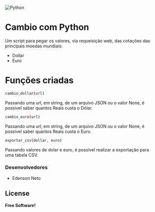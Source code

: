 ![Python](https://www.python.org/static/community_logos/python-logo-generic.svg)

# Cambio com Python
Um script para pegar os valores, via requeisição web, das cotações das principais moedas mundiais:
  - Dollar
  - Euro

# Funções criadas

```sh
cambio_dollar(url)
```
  Passando uma url, em string, de um arquivo JSON ou o valor None, é possível saber quantos Reais custa o Dólar.
```sh
cambio_euro(url)
```
  Passando uma url, em string, de um arquivo JSON ou o valor None, é possível saber quantos Reais custa o Euro.

```sh
exportar_csv(dollar, euro)
```
  Passando valores de dolar e euro, é possível realizar a exportação para uma tabela CSV.
  
  
  
  
  
### Desenvolvedores

 - Edenson Neto

License
----
**Free Software!**
